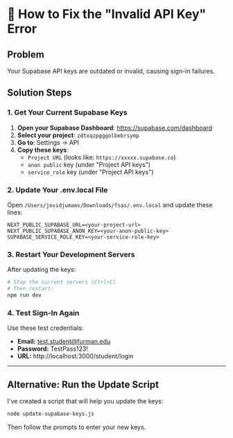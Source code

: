 # 🔑 How to Fix the "Invalid API Key" Error

## Problem
Your Supabase API keys are outdated or invalid, causing sign-in failures.

## Solution Steps

### 1. Get Your Current Supabase Keys

1. **Open your Supabase Dashboard**: https://supabase.com/dashboard
2. **Select your project**: `zdtxqzpgggolbebrsymp`
3. **Go to**: Settings → API
4. **Copy these keys**:
   - `Project URL` (looks like: `https://xxxxx.supabase.co`)
   - `anon public` key (under "Project API keys")
   - `service_role` key (under "Project API keys")

### 2. Update Your .env.local File

Open `/Users/jovidjumaev/Downloads/fsas/.env.local` and update these lines:

```env
NEXT_PUBLIC_SUPABASE_URL=<your-project-url>
NEXT_PUBLIC_SUPABASE_ANON_KEY=<your-anon-public-key>
SUPABASE_SERVICE_ROLE_KEY=<your-service-role-key>
```

### 3. Restart Your Development Servers

After updating the keys:

```bash
# Stop the current servers (Ctrl+C)
# Then restart:
npm run dev
```

### 4. Test Sign-In Again

Use these test credentials:
- **Email:** test.student@furman.edu
- **Password:** TestPass123!
- **URL:** http://localhost:3000/student/login

---

## Alternative: Run the Update Script

I've created a script that will help you update the keys:

```bash
node update-supabase-keys.js
```

Then follow the prompts to enter your new keys.

